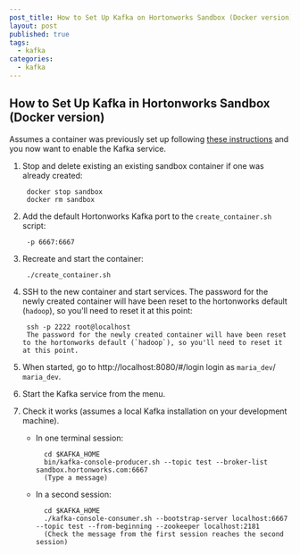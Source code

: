 ```yaml
---
post_title: How to Set Up Kafka on Hortonworks Sandbox (Docker version)
layout: post
published: true
tags:
  - kafka
categories:
  - kafka
---
```


## How to Set Up Kafka in Hortonworks Sandbox (Docker version)
Assumes a container was previously set up following [these instructions](https://community.hortonworks.com/articles/58458/installing-docker-version-of-sandbox-on-mac.html) and you now want to enable the Kafka service.


1. Stop and delete existing an existing sandbox container if one was already created:

        docker stop sandbox
        docker rm sandbox

2. Add the default Hortonworks Kafka port to the `create_container.sh` script:

        -p 6667:6667

3. Recreate and start the container:

        ./create_container.sh

4. SSH to the new container and start services. The password for the newly created container will have been reset to the hortonworks default (`hadoop`), so you'll need to reset it at this point:

        ssh -p 2222 root@localhost
        The password for the newly created container will have been reset to the hortonworks default (`hadoop`), so you'll need to reset it at this point.

5. When started, go to http://localhost:8080/#/login login as `maria_dev`/ `maria_dev`.

6. Start the Kafka service from the menu.

7. Check it works (assumes a local Kafka installation on your development machine). 

    * In one terminal session:
    
            cd $KAFKA_HOME
            bin/kafka-console-producer.sh --topic test --broker-list sandbox.hortonworks.com:6667
            (Type a message)
    
    * In a second session:

            cd $KAFKA_HOME
            ./kafka-console-consumer.sh --bootstrap-server localhost:6667 --topic test --from-beginning --zookeeper localhost:2181
            (Check the message from the first session reaches the second session)
    
